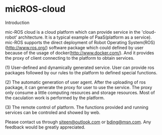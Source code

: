 # micROS-cloud
Introduction

mic-ROS cloud is a cloud platform which can provide service in the 'cloud-robot' architecture. It is a typical example of PaaS(platform as a service). mic-ROS supports the direct deployment of Robot Operating System(ROS)(http://www.ros.org/) software package which could defined by user because of the usage of docker(http://www.docker.com/). And it provides the proxy of client connecting to the platform to obtain services.

(1) User-defined and dynamically generated service. User can provide ros packages followed by our rules to the platform to defined special functions.

(2) The automatic generation of user agent. After the uploading of ros package, it can generate the proxy for user to use the service. The proxy only consume a little computing resources and storage resources. Most of the caculation work is performed by the platform.

(3) The remote control of platform. The functions provided and running services can be controled and showed by web.

Please contact us through siteen@outlook.com or bding@msn.com. Any feedback would be greatly appreciated.


